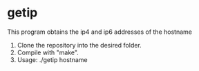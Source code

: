 # getip
This program obtains the ip4 and ip6 addresses of the hostname
1. Clone the repository into the desired folder.
2. Compile with "make".
3. Usage: ./getip hostname
